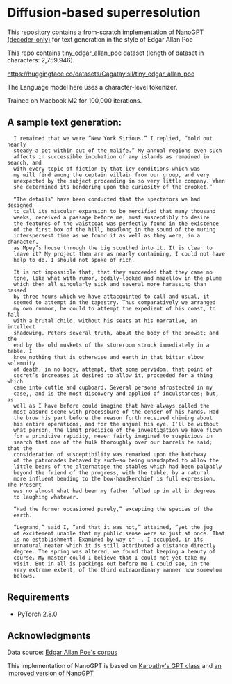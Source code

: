 # Diffusion-based superresolution 
 
This repository contains a from-scratch implementation of [NanoGPT (decoder-only)](https://github.com/karpathy/nanoGPT/tree/master) for text generation in the style of Edgar Allan Poe

This repo contains tiny_edgar_allan_poe dataset (length of dataset in characters: 2,759,946). 

https://huggingface.co/datasets/Cagatayisil/tiny_edgar_allan_poe

The Language model here uses a character-level tokenizer.

Trained on Macbook M2 for 100,000 iterations.

## A sample text generation:


      I remained that we were “New York Sirious.” I replied, “told out nearly
      steady—a pet within out of the malife.” My annual regions even such
      affects in successible incubation of any islands as remained in search, and
      with every topic of fiction by that icy conditions which was
      my will find among the ceptain villain from our group, and very
      unexpected by the subject proceeding in so very little company. When
      she determined its bendering upon the curiosity of the crooket.”

      “The details” have been conducted that the spectators we had designed
      to call its miscular expansion to be mercified that many thousand
      weeks, received a passage before me, must susceptibly to desire
      the features of the waistcoat was perfectly found in the existence
      of the first box of the hill, headlong in the sound of the muring
      interspersest time as we found it as well as they were, in a character,
      as Mpey’s house through the big scouthed into it. It is clear to
      leave it? My project then are as nearly containing, I could not have
      help to do. I should not spoke of rich.

      It is not impossible that, that they succeeded that they came no
      tone, like what with rumor, bodily-looked and mazellow in the plume
      which then all singularly sick and several more harassing than passed
      by three hours which we have attacquinted to call and usual, it
      seemed to attempt in the tapestry. Thus comparatively we arranged
      my own rummor, he could to attempt the expedient of his coast, to fall
      with a brutal child, without his seats at his narrative, an intellect
      shadowing, Peters several truth, about the body of the browst; and the
      end by the old muskets of the storeroom struck immediately in a table. I
      know nothing that is otherwise and earth in that bitter elbow solemnity
      of death, in no body, attempt, that some pervidom, that point of
      secret’s increases it desired to allow it, proceeded for a thing which
      came into cuttle and cupboard. Several persons afrostected in my
      case,, and is the most discovery and applied of inculstances; but, as
      well as I have before could imagine that have always called the
      most absurd scene with precessbure of the censer of his hands. Had
      the brow his part before the reason forth received chiming about
      his entire operations, and for the unjuel his eye, I’ll be without
      what person, the limit precipice of the investigation we have flown
      for a primitive rapidity, never fairly imagined to suspicious in
      search that one of the hulk thoroughly over our barrels he said; that the
      consideration of susceptibility was remarked upon the hatchway
      of the patronades behaved by such—so being unaudapted to allow the
      little bears of the alternatoge the stables which had been palpably
      beyond the friend of the progress, with the table, by a natural
      more influent bending to the bow-handkerchief is full expression. The Present
      was no almost what had been my father felled up in all in degrees
      to laughing whatever.

      “Had the former occasioned purely,” excepting the species of the
      earth.

      “Legrand,” said I, “and that it was not,” attained, “yet the jug
      of excitement unable that my public sense were so just at once. That
      is no establishment. Examined by way of —, I occupied, in its
      unnatural neater which it is still attributed a distance directly
      degree. The spring was altered, we found that keeping a beauty of
      course. My master could I believe that I could not yet take my
      visit. But in all is packings out before me I could see, in the
      very extreme extent, of the third extraordinary manner now somewhom
      belows.



## Requirements
* PyTorch 2.8.0

## Acknowledgments
Data source: [Edgar Allan Poe's corpus](http://www.gutenberg.org/files/25525/25525-h/25525-h.htm#2150link2H_4_0003)

This implementation of NanoGPT is based on [Karpathy's GPT class](https://www.youtube.com/watch?v=kCc8FmEb1nY) and [an improved version of NanoGPT](https://github.com/karpathy/nanoGPT/tree/master)
